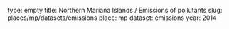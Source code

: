 type: empty
title: Northern Mariana Islands / Emissions of pollutants
slug: places/mp/datasets/emissions
place: mp
dataset: emissions
year: 2014
